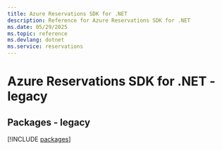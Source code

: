 ```yaml
---
title: Azure Reservations SDK for .NET
description: Reference for Azure Reservations SDK for .NET
ms.date: 05/29/2025
ms.topic: reference
ms.devlang: dotnet
ms.service: reservations
---
```

# Azure Reservations SDK for .NET - legacy
## Packages - legacy
[!INCLUDE [packages](reservations-index.md)]